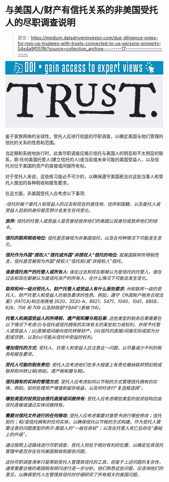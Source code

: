 # 与美国人/财产有信托关系的非美国受托人的尽职调查说明

> 原文：<https://medium.datadriveninvestor.com/due-diligence-notes-for-non-us-trustees-with-trusts-connected-to-us-persons-property-54e4a9f051fb?source=collection_archive---------17----------------------->

[![](img/8558d682536a7a5795650ac1e75403de.png)](http://www.track.datadriveninvestor.com/1B9E)![](img/dd85ff005c50de8d07e59ba540ff2534.png)

鉴于家族网络的全球性，受托人应进行彻底的尽职调查，以确定美国与他们管理的信托的关系的性质和范围。

当定期和系统地执行时，此类尽职调查应揭示信托与美国人的明显和不太明显的联系，即:任何美国托管人(建立信托的人)或当前或未来可能的美国受益人，以及信托对位于美国的资产的直接或间接所有权。

对于受托人来说，这些练习是必不可少的，以确保遵守美国税法对这些当事人和受托人施加的各种税收和报告要求。

在这方面，非美国受托人应考虑以下事项:

*:信托的每个委托人和受益人的过去和现在的居住地、住所和国籍，以及委托人或受益人目前的身份是否预计会发生任何变化。*

****放弃:*** 信托的托管人或受益人是否曾经放弃他们的美国公民身份或放弃他们的绿卡。*

****信托的联邦税收地位:*** 信托是否被视为非美国信托，以及在何种情况下可能发生变化。*

****信托作为外国“授权人”信托或外国“非授权人”信托的地位:*** 就美国联邦所得税而言，信托是否被视为外国“授权人”信托和/或“非授权人”信托。*

****谁是信托资产的托管人或所有人:*** 谁在过去和现在都被认为是信托的托管人，谁在过去和现在都被认为是信托资产的所有人，在什么情况下可能会发生变化。*

****联邦和州一级对受托人、财产托管人或受益人有什么报告要求:*** 州和联邦一级的受托人、财产托管人和受益人的报告要求的性质。例如，遵守《外国账户税务合规法案》(FATCA)和应用表格 3520、3520-A、8621、5471、1040、1041、8858、926、706 和 709 以及财政部“FBAR”(表格 114)。*

****托管人和美国受益人的所得税、遗产税和赠与税后果:*** 这些类型的税务后果需要在以下情况下考虑:(I)与信托或信托拥有的实体有关的某些权力或权利，并授予托管人或受益人；(ii)直接或间接向信托转移财产，(iii)信托的直接/间接实际或视为分配或贷款，以及(iv)可能从信托中受益的权利。*

****增加信托的方式:*** 受托人、托管人和受益人应注意这一问题，以尽量减少不利的税务和报告要求。*

****受托人可能的税务责任:*** 受托人应考虑他们在多大程度上有责任缴纳联邦预扣税或联邦和州转让税(例如，遗产税和赠与税)。*

****信托拥有的实体的管理方式:*** 受托人应考虑如何以节税的方式管理信托拥有的实体。例如，如何处理资产增值和留存收益，以及何时进行“复选框选择”。*

****哪些类型的投资应由信托直接或间接持有:*** 受托人应考虑哪些类型的投资结构应由信托直接或通过实体间接持有。*

****需要对信托文件进行的任何修改:*** 受托人应考虑需要对意愿书进行哪些修改；信托契约；和/或信托拥有的任何实体，以确保信托以节税的方式构建。作为受托人需要注意的问题类型的例子:美国人的“一般任命权”；以及在托管人死亡后存在“基础上的升级”。*

*通过按照上述路线进行尽职调查，受托人将处于相对有利的位置，以确定在其信托管理中是否存在任何美国税收和报告问题。*

*这份尽职调查清单只是帮助受托人管理其信托的工具，但鉴于上述问题的复杂性，通常需要合格的美国税务顾问进行进一步分析。他们熟悉这些问题，应咨询他们的意见，以确保受托人在管理其信托时仔细研究了所有相关的美国问题。*